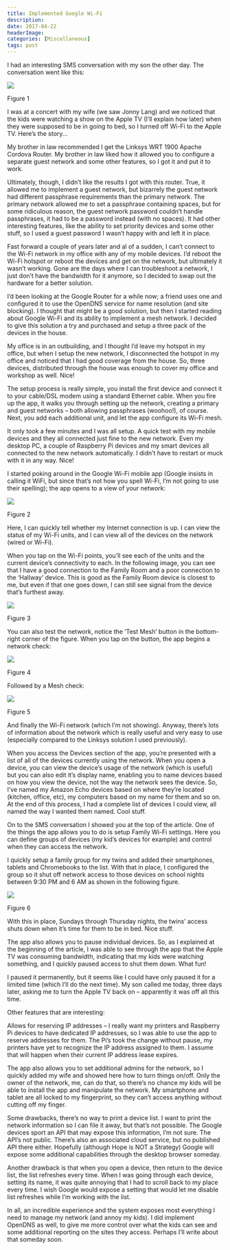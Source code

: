 ```yaml
---
title: Implemented Google Wi-Fi
description: 
date: 2017-04-22
headerImage: 
categories: [Miscellaneous]
tags: post
---
```


I had an interesting SMS conversation with my son the other day. The conversation went like this:

![](images/stories/2017/google-wi-fi-01.png)

Figure 1

I was at a concert with my wife (we saw Jonny Lang) and we noticed that the kids were watching a show on the Apple TV (I’ll explain how later) when they were supposed to be in going to bed, so I turned off Wi-Fi to the Apple TV. Here’s the story...

My brother in law recommended I get the Linksys WRT 1900 Apache Cordova Router. My brother in law liked how it allowed you to configure a separate guest network and some other features, so I got it and put it to work.

Ultimately, though, I didn’t like the results I got with this router. True, it allowed me to implement a guest network, but bizarrely the guest network had different passphrase requirements than the primary network. The primary network allowed me to set a passphrase containing spaces, but for some ridiculous reason, the guest network password couldn’t handle passphrases, it had to be a password instead (with no spaces). It had other interesting features, like the ability to set priority devices and some other stuff, so I used a guest password I wasn’t happy with and left it in place.

Fast forward a couple of years later and al of a sudden, I can’t connect to the Wi-Fi network in my office with any of my mobile devices. I’d reboot the Wi-Fi hotspot or reboot the devices and get on the network, but ultimately it wasn’t working. Gone are the days where I can troubleshoot a network, I just don’t have the bandwidth for it anymore, so I decided to swap out the hardware for a better solution.

I’d been looking at the Google Router for a while now; a friend uses one and configured it to use the OpenDNS service for name resolution (and site blocking). I thought that might be a good solution, but then I started reading about Google Wi-Fi and its ability to implement a mesh network. I decided to give this solution a try and purchased and setup a three pack of the devices in the house.

My office is in an outbuilding, and I thought I’d leave my hotspot in my office, but when I setup the new network, I disconnected the hotspot in my office and noticed that I had good coverage from the house. So, three devices, distributed through the house was enough to cover my office and workshop as well. Nice!

The setup process is really simple, you install the first device and connect it to your cable/DSL modem using a standard Ethernet cable. When you fire up the app, it walks you through setting up the network, creating a primary and guest networks – both allowing passphrases (woohoo!), of course. Next, you add each additional unit, and let the app configure its Wi-Fi mesh.

It only took a few minutes and I was all setup. A quick test with my mobile devices and they all connected just fine to the new network. Even my desktop PC, a couple of Raspberry Pi devices and my smart devices all connected to the new network automatically. I didn’t have to restart or muck with it in any way. Nice!

I started poking around in the Google Wi-Fi mobile app (Google insists in calling it WiFi, but since that’s not how you spell Wi-Fi, I’m not going to use their spelling); the app opens to a view of your network:

![](images/stories/2017/google-wi-fi-02.png)

Figure 2

Here, I can quickly tell whether my Internet connection is up. I can view the status of my Wi-Fi units, and I can view all of the devices on the network (wired or Wi-Fi).

When you tap on the Wi-Fi points, you’ll see each of the units and the current device’s connectivity to each. In the following image, you can see that I have a good connection to the Family Room and a poor connection to the ‘Hallway’ device. This is good as the Family Room device is closest to me, but even if that one goes down, I can still see signal from the device that’s furthest away.

![](images/stories/2017/google-wi-fi-03.png)

Figure 3

You can also test the network, notice the ‘Test Mesh’ button in the bottom-right corner of the figure. When you tap on the button, the app begins a network check:

![](images/stories/2017/google-wi-fi-04.png)

Figure 4

Followed by a Mesh check:

![](images/stories/2017/google-wi-fi-05.png)

Figure 5

And finally the Wi-Fi network (which I’m not showing). Anyway, there’s lots of information about the network which is really useful and very easy to use (especially compared to the Linksys solution I used previously).

When you access the Devices section of the app, you’re presented with a list of all of the devices currently using the network. When you open a device, you can view the device’s usage of the network (which is useful) but you can also edit it’s display name, enabling you to name devices based on how you view the device, not the way the network sees the device. So, I’ve named my Amazon Echo devices based on where they’re located (kitchen, office, etc), my computers based on my name for them and so on. At the end of this process, I had a complete list of devices I could view, all named the way I wanted them named. Cool stuff.

On to the SMS conversation I showed you at the top of the article. One of the things the app allows you to do is setup Family Wi-Fi settings. Here you can define groups of devices (my kid’s devices for example) and control when they can access the network.

I quickly setup a family group for my twins and added their smartphones, tablets and Chromebooks to the list. With that in place, I configured the group so it shut off network access to those devices on school nights between 9:30 PM and 6 AM as shown in the following figure.

![](images/stories/2017/google-wi-fi-10.png)

Figure 6

With this in place, Sundays through Thursday nights, the twins’ access shuts down when it’s time for them to be in bed. Nice stuff.

The app also allows you to pause individual devices. So, as I explained at the beginning of the article, I was able to see through the app that the Apple TV was consuming bandwidth, indicating that my kids were watching something, and I quickly paused access to shut them down. What fun!

I paused it permanently, but it seems like I could have only paused it for a limited time (which I’ll do the next time). My son called me today, three days later, asking me to turn the Apple TV back on – apparently it was off all this time.

Other features that are interesting:

Allows for reserving IP addresses – I really want my printers and Raspberry Pi devices to have dedicated IP addresses, so I was able to use the app to reserve addresses for them. The Pi’s took the change without pause, my printers have yet to recognize the IP address assigned to them. I assume that will happen when their current IP address lease expires.

The app also allows you to set additional admins for the network, so I quickly added my wife and showed here how to turn things on/off. Only the owner of the network, me, can do that, so there’s no chance my kids will be able to install the app and manipulate the network. My smartphone and tablet are all locked to my fingerprint, so they can’t access anything without cutting off my finger.

Some drawbacks, there’s no way to print a device list. I want to print the network information so I can file it away, but that’s not possible. The Google devices sport an API that may expose this information, I’m not sure. The API’s not public. There’s also an associated cloud service, but no published API there either. Hopefully (although Hope is NOT a Strategy) Google will expose some additional capabilities through the desktop browser someday.

Another drawback is that when you open a device, then return to the device list, the list refreshes every time. When I was going through each device, setting its name, it was quite annoying that I had to scroll back to my place every time. I wish Google would expose a setting that would let me disable list refreshes while I’m working with the list.

In all, an incredible experience and the system exposes most everything I need to manage my network (and annoy my kids). I did implement OpenDNS as well, to give me more control over what the kids can see and some additional reporting on the sites they access. Perhaps I’ll write about that someday soon.